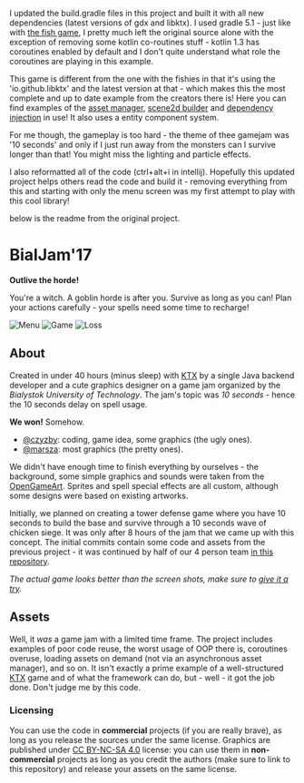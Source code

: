 I updated the build.gradle files in this project and built it with all new dependencies (latest versions of gdx and libktx). I used gradle 
5.1 - just like with [the fish game](https://github.com/jojomickymack/egu2016), I pretty much left the original source alone with the 
exception of removing some kotlin co-routines stuff - kotlin 1.3 has coroutines enabled by default and I don't quite understand what role the 
coroutines are playing in this example.

This game is different from the one with the fishies in that it's using the 'io.github.libktx' and the latest version at that - which makes 
this the most complete and up to date example from the creators there is! Here you can find examples of the 
[asset manager](https://github.com/libktx/ktx/tree/master/assets), [scene2d builder](https://github.com/libktx/ktx/tree/master/scene2d) and 
[dependency injection](https://github.com/libktx/ktx/tree/master/inject) in use! It also uses a entity component system.

For me though, the gameplay is too hard - the theme of thee gamejam was '10 seconds' and only if I just run away from the monsters can I 
survive longer than that! You might miss the lighting and particle effects.

I also reformatted all of the code (ctrl+alt+i in intellij). Hopefully this updated project helps others read the code and build it - removing 
everything from this and starting with only the menu screen was my first attempt to play with this cool library!

below is the readme from the original project.

# BialJam'17

**Outlive the horde!**

You're a witch. A goblin horde is after you. Survive as long as you can! Plan your actions carefully - your spells need
some time to recharge!

![Menu](.github/0.png)
![Game](.github/1.png)
![Loss](.github/2.png)

## About

Created in under 40 hours (minus sleep) with [KTX](https://github.com/libktx/ktx) by a single Java backend developer and
a cute graphics designer on a game jam organized by the *Bialystok University of Technology*. The jam's topic was
*10 seconds* - hence the 10 seconds delay on spell usage.

**We won!** Somehow.

- [@czyzby](https://github.com/czyzby): coding, game idea, some graphics (the ugly ones).
- [@marsza](https://github.com/marszaa): most graphics (the pretty ones).

We didn't have enough time to finish everything by ourselves - the background, some simple graphics and sounds were
taken from the [OpenGameArt](https://opengameart.org/). Sprites and spell special effects are all custom, although some
designs were based on existing artworks.

Initially, we planned on creating a tower defense game where you have 10 seconds to build the base and survive through
a 10 seconds wave of chicken siege. It was only after 8 hours of the jam that we came up with this concept. The initial
commits contain some code and assets from the previous project - it was continued by half of our 4 person team
[in this repository](https://github.com/czyzby/bialjam-17/).

_The actual game looks better than the screen shots, make sure to [give it a try](https://github.com/czyzby/bialjam17/releases)._

## Assets

Well, it _was_ a game jam with a limited time frame. The project includes examples of poor code reuse, the worst usage
of OOP there is, coroutines overuse, loading assets on demand (not via an asynchronous asset manager), and so on. It
isn't exactly a prime example of a well-structured [KTX](https://github.com/libktx/ktx) game and of what the framework
can do, but - well - it got the job done. Don't judge me by this code.

### Licensing

You can use the code in **commercial** projects (if you are really brave), as long as you release the sources under the
same license. Graphics are published under [CC BY-NC-SA 4.0](https://creativecommons.org/licenses/by-nc-sa/4.0/)
license: you can use them in **non-commercial** projects as long as you credit the authors (make sure to link to this
repository) and release your assets on the same license.

